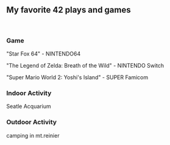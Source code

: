 <h2> My favorite 42 plays and games </h2>

<br>

<h3> Game </h3>

"Star Fox 64" - NINTENDO64

"The Legend of Zelda: Breath of the Wild" - NINTENDO Switch
 
"Super Mario World 2: Yoshi's Island" - SUPER Famicom


<h3> Indoor Activity </h3>

Seatle Acquarium


<h3> Outdoor Activity </h3>

camping in mt.reinier



